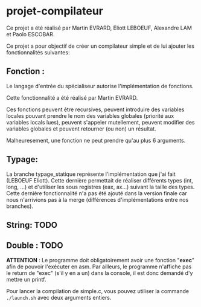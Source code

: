 # projet-compilateur

Ce projet a été réalisé par Martin EVRARD, Eliott LEBOEUF, Alexandre LAM et Paolo ESCOBAR.

Ce projet a pour objectif de créer un compilateur simple et de lui ajouter les fonctionnalités suivantes:

## Fonction :
Le langage d'entrée du spécialiseur autorise l'implémentation de fonctions.

Cette fonctionnalité a été réalisé par Martin EVRARD.

Ces fonctions peuvent être recursives, peuvent introduire des variables locales pouvant prendre le nom des variables globales (priorité aux variables locals lues), peuvent s'appeler mutellement, peuvent modifier des variables globales et peuvent retourner (ou non) un résultat.

Malheuresement, une fonction ne peut prendre qu'au plus 6 arguments. 

## Typage: 

La branche typage_statique représente l'implémentation que j'ai fait (LEBOEUF Eliott). Cette dernière permettait de réaliser différents types (int, long, ...) et d'utiliser les sous registres (eax, ax...) suivant la taille des types. Cette dernière fonctionnalité n'a pas été ajouté dans la version finale car nous n'arrivions pas à la merge (différences d'implémentations entre nos branches).


## String: TODO
## Double : TODO

**ATTENTION** : Le programme doit obligatoirement avoir une fonction "**exec**" afin de pouvoir l'exécuter en asm. Par ailleurs, le programme n'affiche pas le return de "exec" (s'il y en a un) dans la console, il est donc demandé d'y mettre un printf.

Pour lancer la compilation de simple.c, vous pouvez utiliser la commande `./launch.sh` avec deux arguments entiers.
